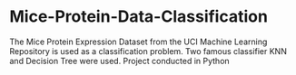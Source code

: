 # Mice-Protein-Data-Classification
The Mice Protein Expression Dataset from the UCI Machine Learning Repository is used as a classification problem. Two famous classifier KNN and Decision Tree were used. Project conducted in Python
